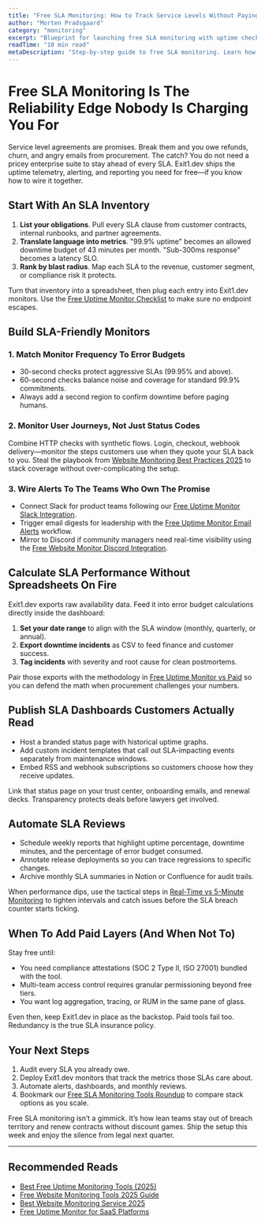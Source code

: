 ```yaml
---
title: "Free SLA Monitoring: How to Track Service Levels Without Paying a Dime"
author: "Morten Pradsgaard"
category: "monitoring"
excerpt: "Blueprint for launching free SLA monitoring with uptime checks, SLO math, and executive-ready reports."
readTime: "10 min read"
metaDescription: "Step-by-step guide to free SLA monitoring. Learn how to collect uptime data, calculate SLOs, and build SLA dashboards without paid software."
---
```


# Free SLA Monitoring Is The Reliability Edge Nobody Is Charging You For

Service level agreements are promises. Break them and you owe refunds, churn, and angry emails from procurement. The catch? You do not need a pricey enterprise suite to stay ahead of every SLA. Exit1.dev ships the uptime telemetry, alerting, and reporting you need for free—if you know how to wire it together.

## Start With An SLA Inventory

1. **List your obligations**. Pull every SLA clause from customer contracts, internal runbooks, and partner agreements.
2. **Translate language into metrics**. "99.9% uptime" becomes an allowed downtime budget of 43 minutes per month. "Sub-300ms response" becomes a latency SLO.
3. **Rank by blast radius**. Map each SLA to the revenue, customer segment, or compliance risk it protects.

Turn that inventory into a spreadsheet, then plug each entry into Exit1.dev monitors. Use the [Free Uptime Monitor Checklist](/blog/free-uptime-monitor-checklist) to make sure no endpoint escapes.

## Build SLA-Friendly Monitors

### 1. Match Monitor Frequency To Error Budgets

- 30-second checks protect aggressive SLAs (99.95% and above).
- 60-second checks balance noise and coverage for standard 99.9% commitments.
- Always add a second region to confirm downtime before paging humans.

### 2. Monitor User Journeys, Not Just Status Codes

Combine HTTP checks with synthetic flows. Login, checkout, webhook delivery—monitor the steps customers use when they quote your SLA back to you. Steal the playbook from [Website Monitoring Best Practices 2025](/blog/website-monitoring-best-practices-2025) to stack coverage without over-complicating the setup.

### 3. Wire Alerts To The Teams Who Own The Promise

- Connect Slack for product teams following our [Free Uptime Monitor Slack Integration](/blog/free-uptime-monitor-slack-integration).
- Trigger email digests for leadership with the [Free Uptime Monitor Email Alerts](/blog/free-uptime-monitor-email-alerts) workflow.
- Mirror to Discord if community managers need real-time visibility using the [Free Website Monitor Discord Integration](/blog/free-website-monitor-discord-integration).

## Calculate SLA Performance Without Spreadsheets On Fire

Exit1.dev exports raw availability data. Feed it into error budget calculations directly inside the dashboard:

1. **Set your date range** to align with the SLA window (monthly, quarterly, or annual).
2. **Export downtime incidents** as CSV to feed finance and customer success.
3. **Tag incidents** with severity and root cause for clean postmortems.

Pair those exports with the methodology in [Free Uptime Monitor vs Paid](/blog/free-uptime-monitor-vs-paid) so you can defend the math when procurement challenges your numbers.

## Publish SLA Dashboards Customers Actually Read

- Host a branded status page with historical uptime graphs.
- Add custom incident templates that call out SLA-impacting events separately from maintenance windows.
- Embed RSS and webhook subscriptions so customers choose how they receive updates.

Link that status page on your trust center, onboarding emails, and renewal decks. Transparency protects deals before lawyers get involved.

## Automate SLA Reviews

- Schedule weekly reports that highlight uptime percentage, downtime minutes, and the percentage of error budget consumed.
- Annotate release deployments so you can trace regressions to specific changes.
- Archive monthly SLA summaries in Notion or Confluence for audit trails.

When performance dips, use the tactical steps in [Real-Time vs 5-Minute Monitoring](/blog/real-time-vs-5-minute-monitoring) to tighten intervals and catch issues before the SLA breach counter starts ticking.

## When To Add Paid Layers (And When Not To)

Stay free until:

- You need compliance attestations (SOC 2 Type II, ISO 27001) bundled with the tool.
- Multi-team access control requires granular permissioning beyond free tiers.
- You want log aggregation, tracing, or RUM in the same pane of glass.

Even then, keep Exit1.dev in place as the backstop. Paid tools fail too. Redundancy is the true SLA insurance policy.

## Your Next Steps

1. Audit every SLA you already owe.
2. Deploy Exit1.dev monitors that track the metrics those SLAs care about.
3. Automate alerts, dashboards, and monthly reviews.
4. Bookmark our [Free SLA Monitoring Tools Roundup](/blog/free-sla-monitoring-tools) to compare stack options as you scale.

Free SLA monitoring isn’t a gimmick. It’s how lean teams stay out of breach territory and renew contracts without discount games. Ship the setup this week and enjoy the silence from legal next quarter.

---

## Recommended Reads

- [Best Free Uptime Monitoring Tools (2025)](/blog/best-free-uptime-monitoring-tools)
- [Free Website Monitoring Tools 2025 Guide](/blog/free-website-monitoring-tools-2025)
- [Best Website Monitoring Service 2025](/blog/best-website-monitoring-service-2025)
- [Free Uptime Monitor for SaaS Platforms](/blog/free-uptime-monitor-for-saas)
